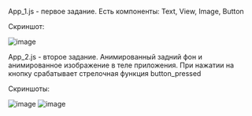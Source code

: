 App_1.js - первое задание. Есть компоненты: Text, View, Image, Button

Скриншот:


![image](https://user-images.githubusercontent.com/68331365/158899068-e67bcd1e-8026-4533-b647-ec1affefe3b9.png)


App_2.js - второе задание. Анимированный задний фон и анимированное изображение в теле приложения. При нажатии на кнопку срабатывает стрелочная функция button_pressed 

Скриншоты: 


![image](https://user-images.githubusercontent.com/68331365/159036678-9c4df51d-5301-476b-ab83-88a4ae272f69.png)
![image](https://user-images.githubusercontent.com/68331365/159036727-01bd20e6-404b-4a4f-a0d1-b5395b5d03af.png)
